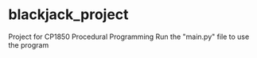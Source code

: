 # blackjack_project
Project for CP1850 Procedural Programming
Run the "main.py" file to use the program
